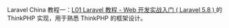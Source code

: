 Laravel China 教程一：[L01 Laravel 教程 - Web 开发实战入门 ( Laravel 5.8 ) ](https://learnku.com/courses/laravel-essential-training/5.8) 的 ThinkPHP 实现，用于熟悉 ThinkPHP 的框架设计。